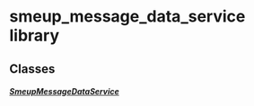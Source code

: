 


# smeup_message_data_service library











## Classes

##### [SmeupMessageDataService](../smeup_services_smeup_message_data_service/SmeupMessageDataService-class.md)



 















